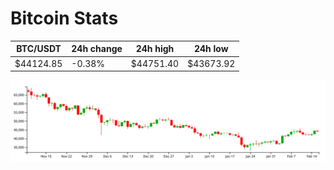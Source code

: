 # Bitcoin Stats

BTC/USDT|24h change|24h high|24h low|
|---|---|---|---|
|$44124.85|-0.38%|$44751.40|$43673.92|

<img src="./chart.svg">
